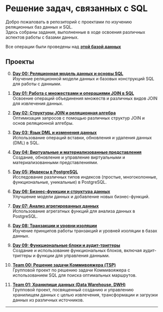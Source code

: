 # Решение задач, связанных с SQL

Добро пожаловать в репозиторий с проектами по изучению реляционных баз данных и SQL. \
Здесь собраны задания, выполненные в ходе освоения различных аспектов работы с базами данных.

Все операции были проведены над [**этой базой данных**](https://github.com/Craitbla/s21_SQL/tree/main/materials)  

## Проекты

0.  [**Day 00: Реляционная модель данных и основы SQL**](https://github.com/Craitbla/s21_SQL/tree/00)  
    Изучение реляционной модели данных и базовых конструкций SQL для работы с данными.

1.  [**Day 01: Работа с множествами и операциями JOIN в SQL**](https://github.com/Craitbla/s21_SQL/tree/01)  
    Освоение операций объединения множеств и различных видов JOIN для извлечения данных.

2.  [**Day 02: Структуры JOIN и реляционная алгебра**](https://github.com/Craitbla/s21_SQL/tree/02)  
    Оптимизация запросов с помощью различных структур JOIN и основ реляционной алгебры.

3.  [**Day 03: Язык DML и изменения данных**](https://github.com/Craitbla/s21_SQL/tree/03)  
    Использование операций вставки, обновления и удаления данных (DML) в SQL.

4.  [**Day 04: Виртуальные и материализованные представления**](https://github.com/Craitbla/s21_SQL/tree/04)  
    Создание, обновление и управление виртуальными и материализованными представлениями.

5.  [**Day 05: Индексы в PostgreSQL**](https://github.com/Craitbla/s21_SQL/tree/05)  
    Исследование различных типов индексов (простые, многоколонные, функциональные, уникальные) в PostgreSQL.

6.  [**Day 06: Бизнес-функции и структура данных**](https://github.com/Craitbla/s21_SQL/tree/06)  
    Улучшение модели данных и добавление новых бизнес-функций.

7.  [**Day 07: Анализ агрегированных данных**](https://github.com/Craitbla/s21_SQL/tree/07)  
    Использование агрегатных функций для анализа данных в PostgreSQL.

8.  [**Day 08: Транзакции и уровни изоляции**](https://github.com/Craitbla/s21_SQL/tree/08)  
    Изучение принципов работы транзакций и уровней изоляции в базах данных.

9.  [**Day 09: Функциональные блоки и аудит-триггеры**](https://github.com/Craitbla/s21_SQL/tree/09)  
    Создание и использование функциональных блоков, включая аудит-триггеры и функции для управления данными.

10. [**Team 00: Решение задачи Коммивояжера (TSP)**](https://github.com/Craitbla/s21_SQL/tree/team_00)  
    Групповой проект по решению задачи Коммивояжера с использованием SQL для поиска оптимальных маршрутов.

11. [**Team 01: Хранилище данных (Data Warehouse, DWH)**](https://github.com/Craitbla/s21_SQL/tree/team_01)  
    Групповой проект, посвященный созданию и управлению хранилищем данных с целью извлечения, трансформации и загрузки данных из различных источников.

---